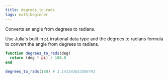 ```yaml
---
title: degrees_to_rads
tags: math,beginner
---
```


Converts an angle from degrees to radians.

Use Julia's built in `pi` irrational data type and the degrees to radians formula to convert the angle from degrees to radians.

```jl
function degrees_to_rads(deg)
  return (deg * pi) / 180.0
end
```

```jl
degrees_to_rads(180) # 3.141592653589793
```
